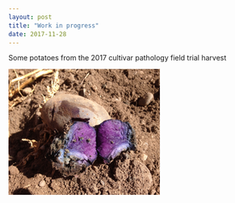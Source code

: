 ```yaml
---
layout: post
title: "Work in progress"
date: 2017-11-28
---
```


Some potatoes from the 2017 cultivar pathology field trial harvest

<IMG HEIGHT="250" WIDTH="300" src=/_posts/IMG_2208.JPG align=center>
